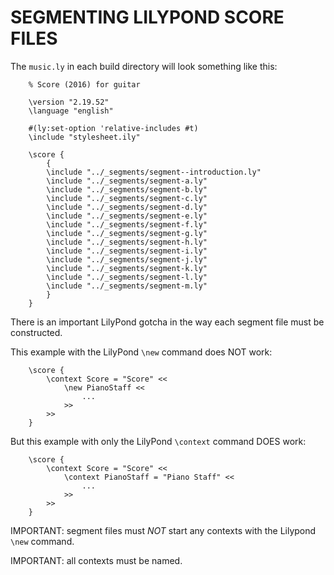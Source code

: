 SEGMENTING LILYPOND SCORE FILES
===============================

The `music.ly` in each build directory will look something like this:
```
    % Score (2016) for guitar

    \version "2.19.52"
    \language "english"

    #(ly:set-option 'relative-includes #t)
    \include "stylesheet.ily"

    \score {
        {
        \include "../_segments/segment--introduction.ly"
        \include "../_segments/segment-a.ly"
        \include "../_segments/segment-b.ly"
        \include "../_segments/segment-c.ly"
        \include "../_segments/segment-d.ly"
        \include "../_segments/segment-e.ly"
        \include "../_segments/segment-f.ly"
        \include "../_segments/segment-g.ly"
        \include "../_segments/segment-h.ly"
        \include "../_segments/segment-i.ly"
        \include "../_segments/segment-j.ly"
        \include "../_segments/segment-k.ly"
        \include "../_segments/segment-l.ly"
        \include "../_segments/segment-m.ly"
        }
    }
```
There is an important LilyPond gotcha in the way each segment file must be
constructed.

This example with the LilyPond `\new` command does NOT work:
```
    \score {
        \context Score = "Score" <<
            \new PianoStaff <<
                ...
            >>
        >>
    }
```

But this example with only the LilyPond `\context` command DOES work:
```
    \score {
        \context Score = "Score" <<
            \context PianoStaff = "Piano Staff" <<
                ...
            >>
        >>
    }
```

IMPORTANT: segment files must *NOT* start any contexts with the Lilypond `\new`
command.

IMPORTANT: all contexts must be named.
